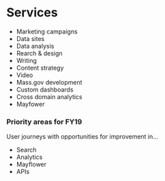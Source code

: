 # Services

* Marketing campaigns
* Data sites
* Data analysis
* Rearch & design
* Writing
* Content strategy
* Video
* Mass.gov development
* Custom dashboards
* Cross domain analytics
* Mayfower

### Priority areas for FY19

User journeys with opportunities for improvement in...
* Search
* Analytics
* Mayflower
* APIs
